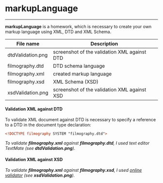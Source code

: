 # markupLanguage
---
**markupLanguage** is a homework, which is necessary to create your own markup language using XML, DTD and XML Schema.

| File name         | Description                                  |
| ------------------|----------------------------------------------|
| dtdValidation.png | screenshot of the validation XML against DTD |
| filmography.dtd   | DTD schema language                          |
| filmography.xml   | created markup language                      |
| filmography.xsd   | XML Schema (XSD)                             |
| xsdValidation.png | screenshot of the validation XML against XSD |

#### Validation XML against DTD
To validate XML document against DTD is necessary to specify a reference to a DTD in the document type declaration:
```xml
<!DOCTYPE filmography SYSTEM "filmography.dtd">
```
*To validate **filmography.xml** against **filmography.dtd**, I used text editor TextMate (see **dtdValidation.png**).*

#### Validation XML against XSD
*To validate **filmography.xml** against **filmography.xsd**, I used [online validator](http://www.utilities-online.info/xsdvalidation/) (see **xsdValidation.png**).*

